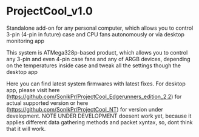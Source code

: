 # ProjectCool_v1.0
Standalone add-on for any personal computer, which allows you to control 3-pin (4-pin in future) case and CPU fans autonomously or via desktop monitoring app

This system is ATMega328p-based product, which allows you to control any 3-pin and even 4-pin case fans and any of ARGB devices, depending on the temperatures inside case and tweak all the settings though the desktop app

Here you can find latest system firmwares with latest fixes. For desktop app, please visit here (https://github.com/SonikPr/ProjectCool_Edgerunners_edition_2.2) for actual supported version or here (https://github.com/SonikPr/ProjectCool_NT) for version under development.
NOTE UNDER DEVELOPMENT doesent work yet, because it applies different data gathering methods and packet xyntax, so, dont think that it will work. 

